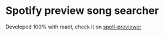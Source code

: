 # Spotify preview song searcher
Developed 100% with react, check it on [spoti-previewer](https://jimeno0.github.io/spoti-previewer/)
